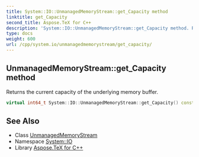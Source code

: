 ```yaml
---
title: System::IO::UnmanagedMemoryStream::get_Capacity method
linktitle: get_Capacity
second_title: Aspose.TeX for C++
description: 'System::IO::UnmanagedMemoryStream::get_Capacity method. Returns the current capacity of the underlying memory buffer in C++.'
type: docs
weight: 600
url: /cpp/system.io/unmanagedmemorystream/get_capacity/
---
```

## UnmanagedMemoryStream::get_Capacity method


Returns the current capacity of the underlying memory buffer.

```cpp
virtual int64_t System::IO::UnmanagedMemoryStream::get_Capacity() const
```

## See Also

* Class [UnmanagedMemoryStream](../)
* Namespace [System::IO](../../)
* Library [Aspose.TeX for C++](../../../)
